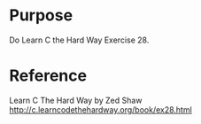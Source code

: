 # Purpose
Do Learn C the Hard Way Exercise 28.

# Reference
Learn C The Hard Way
by Zed Shaw
http://c.learncodethehardway.org/book/ex28.html
